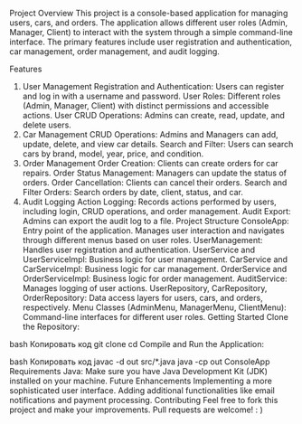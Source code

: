 Project Overview
This project is a console-based application for managing users, cars, and orders. The application allows different user roles (Admin, Manager, Client) to interact with the system through a simple command-line interface. The primary features include user registration and authentication, car management, order management, and audit logging.

Features
1. User Management
   Registration and Authentication: Users can register and log in with a username and password.
   User Roles: Different roles (Admin, Manager, Client) with distinct permissions and accessible actions.
   User CRUD Operations: Admins can create, read, update, and delete users.
2. Car Management
   CRUD Operations: Admins and Managers can add, update, delete, and view car details.
   Search and Filter: Users can search cars by brand, model, year, price, and condition.
3. Order Management
   Order Creation: Clients can create orders for car repairs.
   Order Status Management: Managers can update the status of orders.
   Order Cancellation: Clients can cancel their orders.
   Search and Filter Orders: Search orders by date, client, status, and car.
4. Audit Logging
   Action Logging: Records actions performed by users, including login, CRUD operations, and order management.
   Audit Export: Admins can export the audit log to a file.
   Project Structure
   ConsoleApp: Entry point of the application. Manages user interaction and navigates through different menus based on user roles.
   UserManagement: Handles user registration and authentication.
   UserService and UserServiceImpl: Business logic for user management.
   CarService and CarServiceImpl: Business logic for car management.
   OrderService and OrderServiceImpl: Business logic for order management.
   AuditService: Manages logging of user actions.
   UserRepository, CarRepository, OrderRepository: Data access layers for users, cars, and orders, respectively.
   Menu Classes (AdminMenu, ManagerMenu, ClientMenu): Command-line interfaces for different user roles.
   Getting Started
   Clone the Repository:

bash
Копировать код
git clone <repository-url>
cd <repository-directory>
Compile and Run the Application:

bash
Копировать код
javac -d out src/*.java
java -cp out ConsoleApp
Requirements
Java: Make sure you have Java Development Kit (JDK) installed on your machine.
Future Enhancements
Implementing a more sophisticated user interface.
Adding additional functionalities like email notifications and payment processing.
Contributing
Feel free to fork this project and make your improvements. Pull requests are welcome! : )